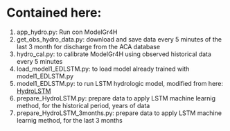 # Contained here:

1. app_hydro.py: Run con ModelGr4H
2. get_obs_hydro_data.py: download and save data every 5 minutes of the last 3 month for discharge from the ACA database
3. hydro_cal.py: to calibrate ModelGr4H using observed historical data every 5 minutes
4. load_model1_EDLSTM.py: to load model already trained with model1_EDLSTM.py
5. model1_EDLSTM.py: to run LSTM hydrologic model, modified from here: [HydroLSTM](https://github.com/uihilab/HydroLSTM/)
6. prepare_HydroLSTM.py: prepare data to apply LSTM machine learnig method, for the historical period, years of data
7. prepare_HydroLSTM_3months.py: prepare data to apply LSTM machine learnig method, for the last 3 months
